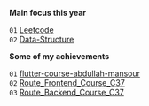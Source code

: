 <!-- <p align='center'>
<a href="https://dart.dev" target="_blank">
<img src="images/dart.svg" alt="dart" width="40" height="40"/>
</a>
<a href="https://flutter.dev" target="_blank">
<img src="images/flutter.svg" alt="flutter" width="40" height="40"/>
</a>
<a href="https://developer.mozilla.org/en-US/docs/Web/HTML" target="_blank">
<img src="images/html.svg" alt="html" width="40" height="40"/>
</a>
<a href="https://developer.mozilla.org/en-US/docs/Web/CSS" target="_blank">
<img src="images/css.svg" alt="css" width="40" height="40"/>
</a>
<a href="https://sass-lang.com/documentation" target="_blank">
<img src="images/sass.svg" alt="sass" width="40" height="40"/>
</a>
<a href="https://developer.mozilla.org/en-US/docs/Web/JavaScript" target="_blank">
<img src="images/javascript.svg" alt="javascript" width="40" height="40"/>
</a>
<a href="https://vuejs.org" target="_blank">
<img src="images/vue-js.svg" alt="vuejs" width="40" height="40"/>
</a>

</p>

<p align='center'>
<a href="https://code.visualstudio.com/" target="_blank">
<img src="images/vsc.svg" alt="vsCode" width="40" height="40"/>
</a>
<a href="https://git-scm.com" target="_blank">
<img src="images/git.svg" alt="git" width="40" height="40"/>
</a>
<a href="https://www.postman.com/downloads/" target="_blank">
<img src="images/postman.svg" alt="postman" width="40" height="40"/>
</a>
<a href="https://firebase.google.com/" target="_blank">
<img src="images/firebase.svg" alt="firebase" width="40" height="40"/>
</a>
</p>

<hr>

<p align="center">
<a href="https://github.com/ahmed-m-abdelfatah" target="_blank"><img src="https://komarev.com/ghpvc/?username=ahmed-m-abdelfatah&label=Profile%20views&color=00968f&style=flat-square" alt="visitors" /></a>
</p>

<p align="center">
<a href="https://github.com/ahmed-m-abdelfatah" target="_blank">
<img src="https://github-readme-stats.vercel.app/api/top-langs?username=ahmed-m-abdelfatah&show_icons=true&locale=en&layout=compact" alt="ahmed-m-abdelfatah" />
</a>
</p>

<hr>

<p align="center">
<a href="https://en.wikipedia.org/wiki/Egypt" target="_blank">
<img src="images/eg.svg" alt="egypt" width="40" height="40"/>
</a>
</p>

<hr> -->

<!-- <p align="center">
<a href="https://twitter.com/ahmed_mo1300" target="_blank">
<img src="images/twitter.svg" alt="twitter" width="40" height="40"/>
</a>
<a href="https://stackoverflow.com/users/16107539/ahmed-m-abdelfatah?tab=topactivity" target="_blank">
<img src="images/stackoverflow.svg" alt="stackoverflow" width="40" height="40"/>
</a>
<a href="https://codepen.io/ahmed-m-abdelfatah/collections/public" target="_blank">
<img src="images/codepen.svg" alt="codepen" width="40" height="40"/>
</a>
</p> -->

**Main focus this year**

`01` [Leetcode](https://github.com/ahmed-m-abdelfatah/leetcode)\
`02` [Data-Structure](https://github.com/ahmed-m-abdelfatah/Data-Structure)

**Some of my achievements**

`01` [flutter-course-abdullah-mansour](https://github.com/ahmed-m-abdelfatah/flutter-course-abdullah-mansour)\
`02` [Route_Frontend_Course_C37](https://github.com/ahmed-m-abdelfatah/Route_Frontend_Course_C37)\
`03` [Route_Backend_Course_C37](https://github.com/ahmed-m-abdelfatah/Route_Backend_Course_C37)
